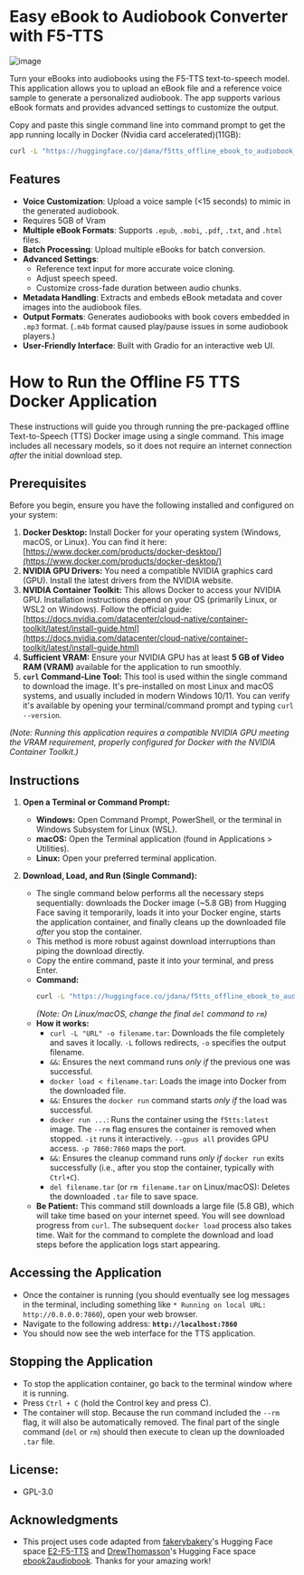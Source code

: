 # Easy eBook to Audiobook Converter with F5-TTS

![image](https://github.com/user-attachments/assets/d286b6e4-7a73-4e9d-88af-dc910652d743)


Turn your eBooks into audiobooks using the F5-TTS text-to-speech model. This application allows you to upload an eBook file and a reference voice sample to generate a personalized audiobook. The app supports various eBook formats and provides advanced settings to customize the output.

Copy and paste this single command line into command prompt to get the app running locally in Docker (Nvidia card accelerated)(11GB):

```bash
curl -L "https://huggingface.co/jdana/f5tts_offline_ebook_to_audiobook_Docker_image/resolve/main/f5tts-app-preloaded_2025-05-29.tar" -o f5tts-app-preloaded_2025-03-29.tar && docker load < f5tts-app-preloaded_2025-03-29.tar && docker run --rm -it --gpus all -p 7860:7860 f5tts:latest && del f5tts-app-preloaded_2025-03-29.tar

```

## Features

- **Voice Customization**: Upload a voice sample (<15 seconds) to mimic in the generated audiobook.
- Requires 5GB of Vram
- **Multiple eBook Formats**: Supports `.epub`, `.mobi`, `.pdf`, `.txt`, and `.html` files.
- **Batch Processing**: Upload multiple eBooks for batch conversion.
- **Advanced Settings**:
  - Reference text input for more accurate voice cloning.
  - Adjust speech speed.
  - Customize cross-fade duration between audio chunks.
- **Metadata Handling**: Extracts and embeds eBook metadata and cover images into the audiobook files.
- **Output Formats**: Generates audiobooks with book covers embedded in `.mp3` format. (`.m4b` format caused play/pause issues in some audiobook players.)
- **User-Friendly Interface**: Built with Gradio for an interactive web UI.

# How to Run the Offline F5 TTS Docker Application

These instructions will guide you through running the pre-packaged offline Text-to-Speech (TTS) Docker image using a single command. This image includes all necessary models, so it does not require an internet connection *after* the initial download step.

## Prerequisites

Before you begin, ensure you have the following installed and configured on your system:

1.  **Docker Desktop:** Install Docker for your operating system (Windows, macOS, or Linux). You can find it here: [https://www.docker.com/products/docker-desktop/](https://www.docker.com/products/docker-desktop/)
2.  **NVIDIA GPU Drivers:** You need a compatible NVIDIA graphics card (GPU). Install the latest drivers from the NVIDIA website.
3.  **NVIDIA Container Toolkit:** This allows Docker to access your NVIDIA GPU. Installation instructions depend on your OS (primarily Linux, or WSL2 on Windows). Follow the official guide: [https://docs.nvidia.com/datacenter/cloud-native/container-toolkit/latest/install-guide.html](https://docs.nvidia.com/datacenter/cloud-native/container-toolkit/latest/install-guide.html)
4.  **Sufficient VRAM:** Ensure your NVIDIA GPU has at least **5 GB of Video RAM (VRAM)** available for the application to run smoothly.
5.  **`curl` Command-Line Tool:** This tool is used within the single command to download the image. It's pre-installed on most Linux and macOS systems, and usually included in modern Windows 10/11. You can verify it's available by opening your terminal/command prompt and typing `curl --version`.

*(Note: Running this application requires a compatible NVIDIA GPU meeting the VRAM requirement, properly configured for Docker with the NVIDIA Container Toolkit.)*

## Instructions

1.  **Open a Terminal or Command Prompt:**
    * **Windows:** Open Command Prompt, PowerShell, or the terminal in Windows Subsystem for Linux (WSL).
    * **macOS:** Open the Terminal application (found in Applications > Utilities).
    * **Linux:** Open your preferred terminal application.

2.  **Download, Load, and Run (Single Command):**
    * The single command below performs all the necessary steps sequentially: downloads the Docker image (~5.8 GB) from Hugging Face saving it temporarily, loads it into your Docker engine, starts the application container, and finally cleans up the downloaded file *after* you stop the container.
    * This method is more robust against download interruptions than piping the download directly.
    * Copy the entire command, paste it into your terminal, and press Enter.
    * **Command:**
        ```bash
        curl -L "https://huggingface.co/jdana/f5tts_offline_ebook_to_audiobook_Docker_image/resolve/main/f5tts-app-preloaded_2025-05-29.tar" -o f5tts-app-preloaded_2025-03-29.tar && docker load < f5tts-app-preloaded_2025-03-29.tar && docker run --rm -it --gpus all -p 7860:7860 f5tts:latest && del f5tts-app-preloaded_2025-03-29.tar
        
        ```
        *(Note: On Linux/macOS, change the final `del` command to `rm`)*
    * **How it works:**
        * `curl -L "URL" -o filename.tar`: Downloads the file completely and saves it locally. `-L` follows redirects, `-o` specifies the output filename.
        * `&&`: Ensures the next command runs *only if* the previous one was successful.
        * `docker load < filename.tar`: Loads the image into Docker from the downloaded file.
        * `&&`: Ensures the `docker run` command starts *only if* the load was successful.
        * `docker run ...`: Runs the container using the `f5tts:latest` image. The `--rm` flag ensures the container is removed when stopped. `-it` runs it interactively. `--gpus all` provides GPU access. `-p 7860:7860` maps the port.
        * `&&`: Ensures the cleanup command runs *only if* `docker run` exits successfully (i.e., after you stop the container, typically with `Ctrl+C`).
        * `del filename.tar` (or `rm filename.tar` on Linux/macOS): Deletes the downloaded `.tar` file to save space.
    * **Be Patient:** This command still downloads a large file (5.8 GB), which will take time based on your internet speed. You will see download progress from `curl`. The subsequent `docker load` process also takes time. Wait for the command to complete the download and load steps before the application logs start appearing.

## Accessing the Application

* Once the container is running (you should eventually see log messages in the terminal, including something like `* Running on local URL: http://0.0.0.0:7860`), open your web browser.
* Navigate to the following address:
    **`http://localhost:7860`**
* You should now see the web interface for the TTS application.

## Stopping the Application

* To stop the application container, go back to the terminal window where it is running.
* Press `Ctrl + C` (hold the Control key and press C).
* The container will stop. Because the run command included the `--rm` flag, it will also be automatically removed. The final part of the single command (`del` or `rm`) should then execute to clean up the downloaded `.tar` file.

## License:

-   GPL-3.0

## Acknowledgments

-   This project uses code adapted from [fakerybakery](https://github.com/fakerybakery)'s Hugging Face space [E2-F5-TTS](https://huggingface.co/spaces/mrfakename/E2-F5-TTS) and [DrewThomasson](https://github.com/DrewThomasson)'s Hugging Face space [ebook2audiobook](https://huggingface.co/spaces/drewThomasson/ebook2audiobook). Thanks for your amazing work!
